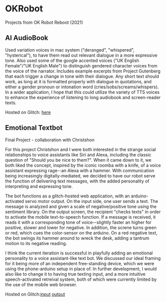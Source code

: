 # OKRobot
Projects from OK Robot Reboot (2021)

## AI AudioBook

Used variation voices in mac system ("deranged", "whispered", "hysterical"), to have them read out relevant dialogue in a more expressive tone. Also used some of the google accented voices ("UK English Female"/"UK English Male") to distinguish gendered character voices from the voice of the narrator. Includes example excerpts from Project Gutenberg that each trigger a change in tone with their dialogue. Any short text should work, as long at it is formatted properly with dialogue in quotations, and either a gender pronoun or intonation word (cries/sobs/screams/whispers). In a wider application, I hope that this could utilize the variety of TTS voices to enhance the experience of listening to long audiobook and screen-reader texts. <br>

Hosted on Glitch: [here](https://ai-audiobook.glitch.me/)

## Emotional Textbot
Final Project - collaboration with Christshon <br>

For this project Christshon and I were both interested in the strange social relationships to voice assistants like Siri and Alexa, including the classic question of "Should you be nice to them?". When it came down to it, we both liked the concept, inspired by the iconic roomba with a knife, of a voice assistant expressing rage--an Alexa with a hammer. With communication being increasingly digitally-mediated, we decided to have our robot serve the function of delivering text messages, with the added personality of interpreting and expressing tone.  <br>

The bot functions as a glitch-hosted web application, with an arduino-activated servo motor output. On the input side, one user sends a text. The message is analyzed and given a scale of negative/positive tone using the sentiment library. On the output screen, the recipient "checks texts" in order to activate the mobile text-to-speech function. If a message is received, it reads it with a corresponding tone of voice--slightly faster an higher for positive, slower and lower for negative. In addition, the screne turns green or red, which cues the color-sensor on the arduino. On a red negative text, the bot swings its hammer around to wreck the desk, adding a tantrum motion to its negative reading. <br>

I think the current iteration is successful in playfully adding an emotional personality to a voice assistant-like text bot. We discussed our ideal framing for it being more of an independent free-standing device, which we were using the phone-arduino setup in place of. In further development, I would also like to change it to having true texting input, and a more intuitive speech-activated retreival system, both of which were currently limited by the use of the mobile web browser. <br>

Hosted on Glitch:[input](https://emotional-textbot.glitch.me/) [output](https://emotional-textbot.glitch.me/output)
